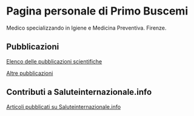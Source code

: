 # Pagina personale di Primo Buscemi

Medico specializzando in Igiene e Medicina Preventiva. Firenze.

## Pubblicazioni

[Elenco delle pubblicazioni scientifiche](./pubblicazioni_scientifiche.md) 

[Altre pubblicazioni](./altre_pubblicazioni.md) 

## Contributi a Saluteinternazionale.info

[Articoli pubblicati su Saluteinternazionale.info](./articoli_saluteinternazionale.md) 



<meta name="google-site-verification" content="ba88ha4BcuQuo_SV1Uh2KGPJlBvy3Gqhkf1nMJGUvjc" />

